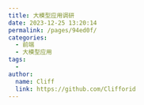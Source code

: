 ```yaml
---
title: 大模型应用调研
date: 2023-12-25 13:20:14
permalink: /pages/94ed0f/
categories:
  - 前端
  - 大模型应用
tags:
  - 
author: 
  name: Cliff
  link: https://github.com/Clifforid
---
```

